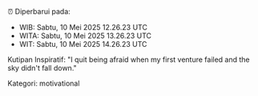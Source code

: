 ⏰ Diperbarui pada:
- WIB: Sabtu, 10 Mei 2025 12.26.23 UTC
- WITA: Sabtu, 10 Mei 2025 13.26.23 UTC
- WIT: Sabtu, 10 Mei 2025 14.26.23 UTC

Kutipan Inspiratif:
"I quit being afraid when my first venture failed and the sky didn't fall down."


Kategori: motivational

